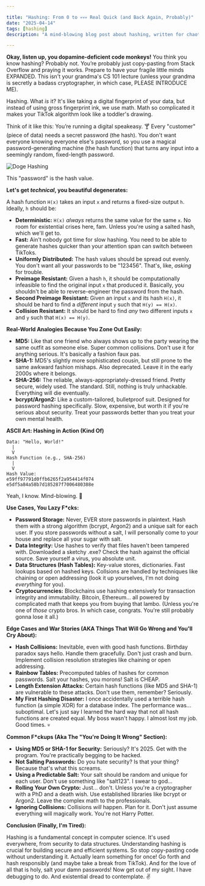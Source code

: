 ```yaml
---

title: "Hashing: From 0 to 💀💀💀 Real Quick (and Back Again, Probably)"
date: "2025-04-14"
tags: [hashing]
description: "A mind-blowing blog post about hashing, written for chaotic Gen Z engineers who'd rather be doomscrolling."

---
```


**Okay, listen up, you dopamine-deficient code monkeys!** You think you know hashing? Probably not. You’re probably just copy-pasting from Stack Overflow and praying it works. Prepare to have your fragile little minds EXPANDED. This isn't your grandma's CS 101 lecture (unless your grandma is secretly a badass cryptographer, in which case, PLEASE INTRODUCE ME).

Hashing. What *is* it? It's like taking a digital fingerprint of your data, but instead of using gross fingerprint ink, we use math. Math so complicated it makes your TikTok algorithm look like a toddler's drawing.

Think of it like this: You’re running a digital speakeasy. 🍸 Every "customer" (piece of data) needs a secret password (the hash). You don't want everyone knowing everyone else's password, so you use a magical password-generating machine (the hash function) that turns any input into a seemingly random, fixed-length password.

![Doge Hashing](https://i.kym-cdn.com/photos/images/original/001/096/564/2f2.jpg)

This "password" is the hash value.

**Let's get *technical*, you beautiful degenerates:**

A hash function `H(x)` takes an input `x` and returns a fixed-size output `h`. Ideally, `h` should be:

*   **Deterministic:** `H(x)` *always* returns the same value for the same `x`. No room for existential crises here, fam. Unless you're using a salted hash, which we'll get to.
*   **Fast:** Ain't nobody got time for slow hashing. You need to be able to generate hashes quicker than your attention span can switch between TikToks.
*   **Uniformly Distributed:** The hash values should be spread out evenly. You don't want all your passwords to be "123456". That's, like, *asking* for trouble.
*   **Preimage Resistant:** Given a hash `h`, it should be computationally infeasible to find the original input `x` that produced it. Basically, you shouldn't be able to reverse-engineer the password from the hash.
*   **Second Preimage Resistant:** Given an input `x` and its hash `H(x)`, it should be hard to find a *different* input `y` such that `H(y) == H(x)`.
*   **Collision Resistant:** It should be hard to find *any* two different inputs `x` and `y` such that `H(x) == H(y)`.

**Real-World Analogies Because You Zone Out Easily:**

*   **MD5:** Like that one friend who always shows up to the party wearing the same outfit as someone else. Super common collisions. Don't use it for anything serious. It's basically a fashion faux pas.
*   **SHA-1:** MD5's slightly more sophisticated cousin, but still prone to the same awkward fashion mishaps. Also deprecated. Leave it in the early 2000s where it belongs.
*   **SHA-256:** The reliable, always-appropriately-dressed friend. Pretty secure, widely used. The standard. Still, nothing is truly unhackable. Everything will die eventually.
*   **bcrypt/Argon2:** Like a custom-tailored, bulletproof suit. Designed for password hashing specifically. Slow, expensive, but worth it if you're serious about security. Treat your passwords better than you treat your own mental health.

**ASCII Art: Hashing in Action (Kind Of)**

```
Data: "Hello, World!"
  |
  V
Hash Function (e.g., SHA-256)
  |
  V
Hash Value:
e59ff97791d0ffb6265f2a954414f074
e5df5a84a58b7d185287f7006480388e
```

Yeah, I know. Mind-blowing. 🤯

**Use Cases, You Lazy F*cks:**

*   **Password Storage:** Never, EVER store passwords in plaintext. Hash them with a strong algorithm (bcrypt, Argon2) and a unique salt for each user. If you store passwords without a salt, I will personally come to your house and replace all your sugar with salt.
*   **Data Integrity:** Use hashes to verify that files haven't been tampered with. Downloaded a sketchy .exe? Check the hash against the official source. Save yourself a virus, you absolute unit.
*   **Data Structures (Hash Tables):** Key-value stores, dictionaries. Fast lookups based on hashed keys. Collsions are handled by techniques like chaining or open addressing (look it up yourselves, I'm not doing *everything* for you).
*   **Cryptocurrencies:** Blockchains use hashing extensively for transaction integrity and immutability. Bitcoin, Ethereum… all powered by complicated math that keeps you from buying that lambo. (Unless you're one of *those* crypto bros. In which case, congrats. You're still probably gonna lose it all.)

**Edge Cases and War Stories (AKA Things That Will Go Wrong and You'll Cry About):**

*   **Hash Collisions:** Inevitable, even with good hash functions. Birthday paradox says hello. Handle them gracefully. Don't just crash and burn. Implement collision resolution strategies like chaining or open addressing.
*   **Rainbow Tables:** Precomputed tables of hashes for common passwords. Salt your hashes, you morons! Salt is CHEAP.
*   **Length Extension Attacks:** Certain hash functions (like MD5 and SHA-1) are vulnerable to these attacks. Don't use them, remember? Seriously.
*   **My First Hashing Disaster:** I once accidentally used a terrible hash function (a simple XOR) for a database index. The performance was... suboptimal. Let's just say I learned the hard way that not all hash functions are created equal. My boss wasn't happy. I almost lost my job. Good times. 💀

**Common F*ckups (Aka The "You're Doing It Wrong" Section):**

*   **Using MD5 or SHA-1 for Security:** Seriously? It's 2025. Get with the program. You're practically begging to be hacked.
*   **Not Salting Passwords:** Do you hate security? Is that your thing? Because that's what this screams.
*   **Using a Predictable Salt:** Your salt should be random and unique for each user. Don't use something like "salt123". I swear to god…
*   **Rolling Your Own Crypto:** Just... don't. Unless you're a cryptographer with a PhD and a death wish. Use established libraries like bcrypt or Argon2. Leave the complex math to the professionals.
*   **Ignoring Collisions:** Collisions *will* happen. Plan for it. Don't just assume everything will magically work. You're not Harry Potter.

**Conclusion (Finally, I'm Tired):**

Hashing is a fundamental concept in computer science. It's used everywhere, from security to data structures. Understanding hashing is crucial for building secure and efficient systems. So stop copy-pasting code without understanding it. Actually learn something for once! Go forth and hash responsibly (and maybe take a break from TikTok). And for the love of all that is holy, salt your damn passwords! Now get out of my sight. I have debugging to do. And existential dread to contemplate. ✌️

